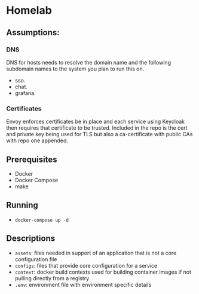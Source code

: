 # Homelab

## Assumptions:
### DNS
DNS for hosts needs to resolve the domain name and the following subdomain names to the system you plan to run this on.
* sso.
* chat.
* grafana.

### Certificates
Envoy enforces certificates be in place and each service using Keycloak then requires that certificate to be trusted.
Included in the repo is the cert and private key being used for TLS but also a ca-certificate with public CAs with 
repo one appended.

## Prerequisites 
* Docker
* Docker Compose
* make

## Running
* `docker-compose up -d`

## Descriptions
* `assets`: files needed in support of an application that is not a core configuration file
* `configs`: files that provide core configuration for a service
* `context`: docker build contexts used for building container images if not pulling directly from a registry
* `.env`: environment file with environment specific details